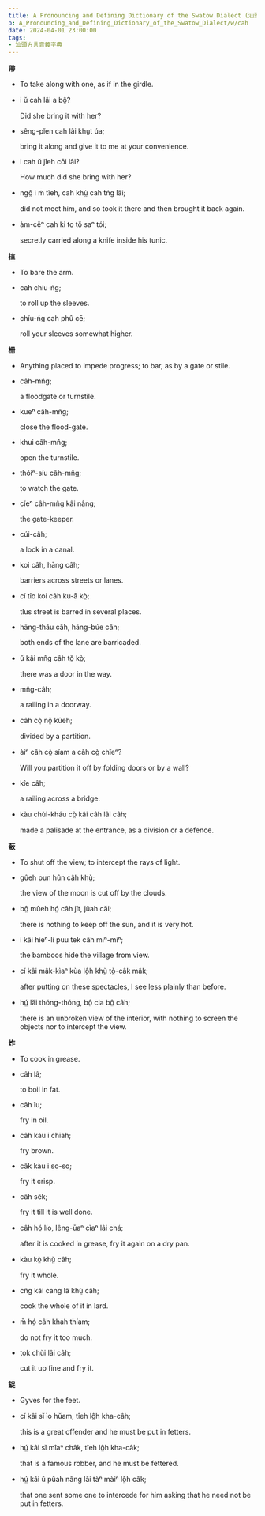 ```yaml
---
title: A Pronouncing and Defining Dictionary of the Swatow Dialect (汕頭方言音義字典) / cah
p: A_Pronouncing_and_Defining_Dictionary_of_the_Swatow_Dialect/w/cah
date: 2024-04-01 23:00:00
tags: 
- 汕頭方言音義字典
---
```



**帶**
- To take along with one, as if in the girdle.

- i ŭ cah lâi a bô̤?

  Did she bring it with her?

- sêng-pĭen cah lâi khṳt úa;

  bring it along and give it to me at your convenience.

- i cah ŭ jîeh cōi lâi?

  How much did she bring with her?

- ngŏ̤ i m̄ tîeh, cah khṳ̀ cah tńg lâi;

  did not meet him, and so took it there and then brought it back again.

- àm-cĕⁿ cah ki to̤ tŏ̤ saⁿ tói;

  secretly carried along a knife inside his tunic.

**揎**
- To bare the arm.

- cah chíu-ńg;

  to roll up the sleeves.

- chíu-ńg cah phû cē;

  roll your sleeves somewhat higher.

**栅**
- Anything placed to impede progress; to bar, as by a gate or stile.

- câh-mn̂g;

  a floodgate or turnstile.

- kueⁿ câh-mn̂g;

  close the flood-gate.

- khui câh-mn̂g;

  open the turnstile.

- thóiⁿ-síu câh-mn̂g;

  to watch the gate.

- cíeⁿ câh-mn̂g kâi nâng;

  the gate-keeper.

- cúi-câh;

  a lock in a canal.

- koi câh, hāng câh;

  barriers across streets or lanes.

- cí tîo koi câh ku-ā kò̤;

  tlus street is barred in several places.

- hāng-thâu câh, hāng-búe câh;

  both ends of the lane are barricaded.

- ŭ kâi mn̂g câh tŏ̤ kò̤;

  there was a door in the way.

- mn̂g-câh;

  a railing in a doorway.

- câh cò̤ nŏ̤ kûeh;

  divided by a partition.

- àiⁿ câh cò̤ síam a câh cò̤ chîeⁿ?

  Will you partition it off by folding doors or by a wall?

- kîe câh;

  a railing across a bridge.

- kàu chùi-kháu cò̤ kâi câh lâi câh;

  made a palisade at the entrance, as a division or a defence.

**蔽**
- To shut off the view; to intercept the rays of light.

- gûeh pun hûn câh khṳ̀;

  the view of the moon is cut off by the clouds.

- bô̤ mûeh hó̤ câh jît, jûah căi;

  there is nothing to keep off the sun, and it is very hot.

- i kâi hieⁿ-lí puu tek câh miⁿ-miⁿ;

  the bamboos hide the village from view.

- cí kâi mâk-kìaⁿ kùa lô̤h khṳ̀ tò̤-câk mâk;

  after putting on these spectacles, I see less plainly than before.

- hṳ́ lăi thóng-thóng, bô̤ cia bô̤ câh;

  there is an unbroken view of the interior, with nothing to screen the objects nor to intercept the view.

**炸**
- To cook in grease.

- câh lâ;

  to boil in fat.

- câh îu;

  fry in oil.

- câh kàu i chiah;

  fry brown.

- câk kàu i so-so;

  fry it crisp.

- câh sêk;

  fry it till it is well done.

- câh hó̤ lío, lêng-ūaⁿ cìaⁿ lâi chá;

  after it is cooked in grease, fry it again on a dry pan.

- kàu kò̤ khṳ̀ câh;

  fry it whole.

- cn̂g kâi cang lâ khṳ̀ câh;

  cook the whole of it in lard.

- m̄ hó̤ câh khah thíam;

  do not fry it too much.

- tok chùi lâi câh;

  cut it up fine and fry it.

**鋜**
- Gyves for the feet.

- cí kâi sĭ ìo hŭam, tîeh lô̤h kha-câh;

  this is a great offender and he must be put in fetters.

- hṳ́ kâi sĭ mîaⁿ châk, tîeh lô̤h kha-câk;

  that is a famous robber, and he must be fettered.

- hṳ́ kâi ŭ pûah nâng lâi tàⁿ màiⁿ lô̤h câk;

  that one sent some one to intercede for him asking that he need not be put in fetters.